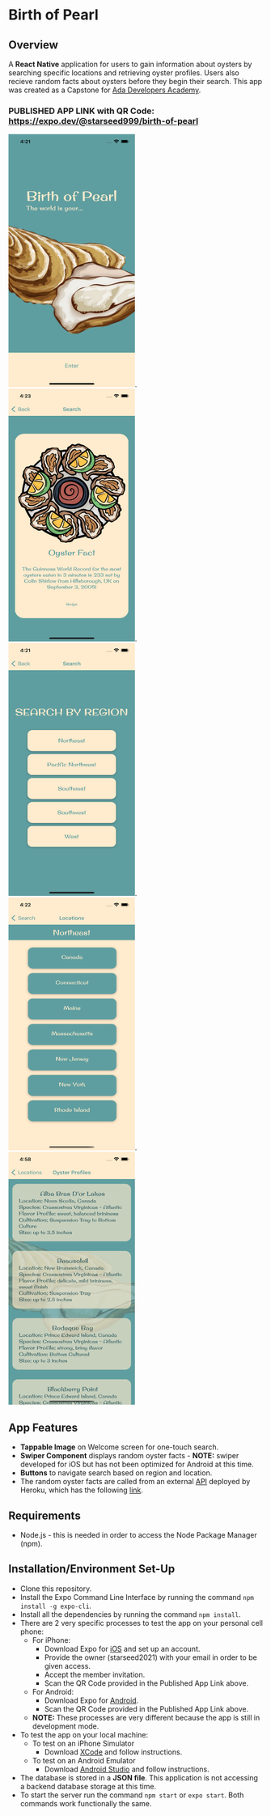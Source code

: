 # Birth of Pearl
## Overview
A **React Native** application for users to gain information about oysters by searching specific locations and retrieving oyster profiles. Users also recieve random facts about oysters before they begin their search. This app was created as a Capstone for [Ada Developers Academy](https://adadevelopersacademy.org/).

### PUBLISHED APP LINK with QR Code: https://expo.dev/@starseed999/birth-of-pearl
<img src="/Images/Welcome.png" alt="Welcome" width="250" height="500">.  <img src="/Images/RandomFact.png" alt="Random Fact" width="250" height="500">.  <img src="/Images/RegionSearch.png" alt="Regional Search" width="250" height="500">.  <img src="/Images/LocationSearch.png" alt="Location Search" width="250" height="500">. <img src="/Images/Profile.png" alt="Oyster Profile" width="250" height="500">

## App Features

- **Tappable Image** on Welcome screen for one-touch search.
- **Swiper Component** displays random oyster facts -  **NOTE:** swiper developed for iOS but has not been optimized for Android at this time. 
- **Buttons** to navigate search based on region and location.
- The random oyster facts are called from an external [API](https://github.com/starseed2021/oyster-facts-api) deployed by Heroku, which has the following [link](https://my-oyster-facts-api.herokuapp.com/oysterFacts).


## Requirements
- Node.js - this is needed in order to access the Node Package Manager (npm).


## Installation/Environment Set-Up

- Clone this repository.
- Install the Expo Command Line Interface by running the command `npm install -g expo-cli`.
- Install all the dependencies by running the command `npm install`.
- There are 2 very specific processes to test the app on your personal cell phone:
  - For iPhone: 
    - Download Expo for [iOS](https://apps.apple.com/us/app/expo-client/id982107779) and set up an account.
    - Provide the owner (starseed2021) with your email in order to be given access.
    - Accept the member invitation.
    - Scan the QR Code provided in the Published App Link above.
  - For Android:
    - Download Expo for [Android](https://play.google.com/store/apps/details?id=host.exp.exponent&hl=en&gl=US).
    - Scan the QR Code provided in the Published App Link above.
  - **NOTE:** These processes are very different because the app is still in development mode. 
- To test the app on your local machine:
  - To test on an iPhone Simulator
    - Download [XCode](https://apps.apple.com/us/app/xcode/id497799835?mt=12) and follow instructions.
  - To test on an Android Emulator 
    - Download [Android Studio](https://developer.android.com/studio) and follow instructions.
- The database is stored in a **JSON file**.  This application is not accessing a backend database storage at this time.
- To start the server run the command `npm start` or `expo start`.  Both commands work functionally the same. 
